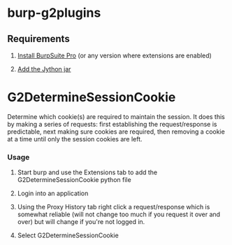 burp-g2plugins
==============

## Requirements

1. [Install BurpSuite Pro](http://portswigger.net/burp/editions.html) (or any version where extensions are enabled)

2. [Add the Jython jar](http://www.burpextensions.com/tutorials/setting-up-the-pythonjython-environment-for-burp-suite/)

# G2DetermineSessionCookie
Determine which cookie(s) are required to maintain the session. It does this 
by making a series of requests: first establishing the request/response is 
predictable, next making sure cookies are required, then removing a cookie 
at a time until only the session cookies are left.

### Usage

1. Start burp and use the Extensions tab to add the G2DetermineSessionCookie python file

2. Login into an application

3. Using the Proxy History tab right click a request/response which is somewhat reliable (will not change too much if you request it over and over) but will change if you're not logged in.

4. Select G2DetermineSessionCookie


